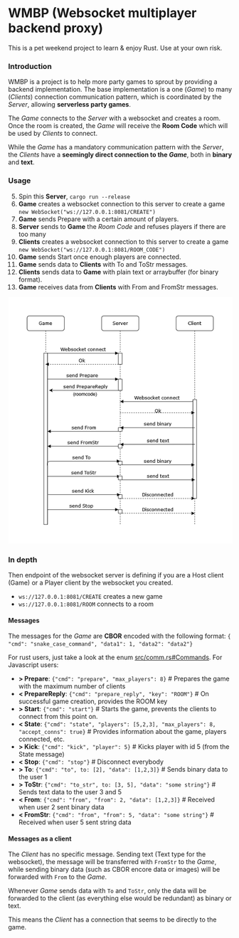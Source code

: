 WMBP (Websocket multiplayer backend proxy)
=========================================

This is a pet weekend project to learn & enjoy Rust. Use at your own risk.

### Introduction

WMBP is a project is to help more party games to sprout by providing a backend implementation.
The base implementation is a one (*Game*) to many (*Clients*) connection communication pattern, which is coordinated by the *Server*, allowing **serverless party games**.

The *Game* connects to the *Server* with a websocket and creates a room. Once the room is created, the *Game* will receive the **Room Code** which will be used by *Clients* to connect.

While the *Game* has a mandatory communication pattern with the *Server*, the *Clients* have a **seemingly direct connection to the *Game***, both in **binary** and **text**.

### Usage

5. Spin this **Server**, `cargo run --release`
5. **Game** creates a websocket connection to this server to create a game `new WebSocket("ws://127.0.0.1:8081/CREATE")`
5. **Game** sends Prepare with a certain amount of players.
5. **Server** sends to **Game** the *Room Code* and refuses players if there are too many
5. **Clients** creates a websocket connection to this server to create a game `new WebSocket("ws://127.0.0.1:8081/ROOM_CODE")`
5. **Game** sends Start once enough players are connected.
5. **Game** sends data to **Clients** with To and ToStr messages.
5. **Clients** sends data to **Game** with plain text or arraybuffer (for binary format).
5. **Game** receives data from **Clients** with From and FromStr messages.

![The game flow of the server](doc/flow.png)

### In depth

Then endpoint of the websocket server is defining if you are a Host client (Game) or a Player client by the websocket you created.
- `ws://127.0.0.1:8081/CREATE` creates a new game
- `ws://127.0.0.1:8081/ROOM` connects to a room

#### Messages

The messages for the *Game* are **CBOR** encoded with the following format: `{ "cmd": "snake_case_command", "data1": 1, "data2": "data2"}`

For rust users, just take a look at the enum [src/comm.rs#Commands](src/comm.rs).
For Javascript users:
- **\> Prepare**: `{"cmd": "prepare", "max_players": 8}` # Prepares the game with the maximum number of clients
- **< PrepareReply**: `{"cmd": "prepare_reply", "key": "ROOM"}` # On successful game creation, provides the ROOM key
- **\> Start**: `{"cmd": "start"}` # Starts the game, prevents the clients to connect from this point on.
- **< State**: `{"cmd": "state", "players": [5,2,3], "max_players": 8, "accept_conns": true}` # Provides information about the game, players connected, etc.
- **\> Kick**: `{"cmd": "kick", "player": 5}` # Kicks player with id 5 (from the State message)
- **< Stop**: `{"cmd": "stop"}` # Disconnect everybody
- **\> To**: `{"cmd": "to", to: [2], "data": [1,2,3]}` # Sends binary data to the user 1
- **\> ToStr**: `{"cmd": "to_str", to: [3, 5], "data": "some string"}` # Sends text data to the user 3 and 5
- **< From**: `{"cmd": "from", "from": 2, "data": [1,2,3]}` # Received when user 2 sent binary data
- **< FromStr**: `{"cmd": "from", "from": 5, "data": "some string"}` # Received when user 5 sent string data

#### Messages as a client

The *Client* has no specific message. Sending text (Text type for the websocket), the message will be transferred with `FromStr` to the *Game*, while sending binary data (such as CBOR encore data or images) will be forwarded with `From` to the *Game*.

Whenever *Game* sends data with `To` and `ToStr`, only the data will be forwarded to the client (as everything else would be redundant) as binary or text.

This means the *Client* has a connection that seems to be directly to the game.
